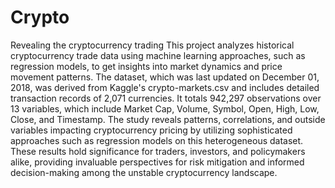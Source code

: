 # Crypto
Revealing the cryptocurrency trading
This project analyzes historical cryptocurrency trade data using machine learning 
approaches, such as regression models, to get insights into market dynamics and price 
movement patterns. The dataset, which was last updated on December 01, 2018, was derived 
from Kaggle's crypto-markets.csv and includes detailed transaction records of 2,071 currencies. 
It totals 942,297 observations over 13 variables, which include Market Cap, Volume, Symbol, 
Open, High, Low, Close, and Timestamp. The study reveals patterns, correlations, and outside 
variables impacting cryptocurrency pricing by utilizing sophisticated approaches such as 
regression models on this heterogeneous dataset. These results hold significance for traders, 
investors, and policymakers alike, providing invaluable perspectives for risk mitigation and 
informed decision-making among the unstable cryptocurrency landscape. 
